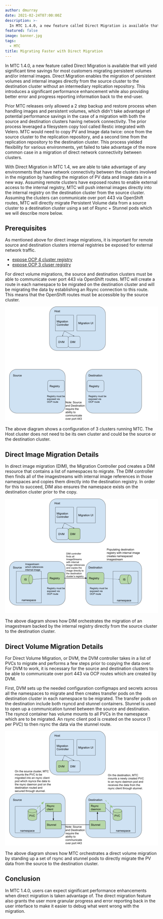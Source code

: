 ```yaml
---
author: dmurray
date: 2021-02-24T07:00:00Z
description: >-
  In MTC 1.4.0, a new feature called Direct Migration is available that will yield significant time savings for most customers migrating persistent volumes and/or internal images.
featured: false
image: banner.jpg
tags:
  - MTC
title: Migrating Faster with Direct Migration
---
```


In MTC 1.4.0, a new feature called Direct Migration is available that will yield significant time savings for most customers migrating persistent volumes and/or internal images. Direct Migration enables the migration of persistent volumes and internal images directly from the source cluster to the destination cluster without an intermediary replication repository. This introduces a significant performance enhancement while also providing better error and progress reporting information back to the end-user.

Prior MTC releases only allowed a 2 step backup and restore process when handling images and persistent volumes, which didn't take advantage of potential performance savings in the case of a migration with both the source and destination clusters having network connectivity. The prior process leveraged a filesystem copy tool called Restic integrated with Velero. MTC would need to copy PV and Image data twice: once from the source cluster to the replication repository, and a second time from the replication repository to the destination cluster. This process yielded flexibility for various environments, yet failed to take advantage of the more common case in a migration of direct network connectivity between clusters.

With Direct Migration in MTC 1.4, we are able to take advantage of any environments that have network connectivity between the clusters involved in the migration by handling the migration of PV data and Image data in a new way. Assuming remote clusters have exposed routes to enable external access to the internal registry, MTC will push internal images directly into the internal registry on the destination cluster from the source cluster. Assuming the clusters can communicate over port 443 via OpenShift routes, MTC will directly migrate Persistent Volume data from a source cluster to a destination cluster using a set of Rsync + Stunnel pods which we will describe more below.

## Prerequisites

As mentioned above for direct image migrations, it is important for remote source and destination clusters internal registries be exposed for external network traffic.

- [expose OCP 4 cluster registry](https://docs.openshift.com/container-platform/4.6/registry/securing-exposing-registry.html)
- [expose OCP 3 cluser registry](https://docs.openshift.com/container-platform/3.11/install_config/registry/securing_and_exposing_registry.html)

For direct volume migrations, the source and destination clusters must be able to communicate over port 443 via OpenShift routes. MTC will create a route in each namespace to be migrated on the destination cluster and will be migrating the data by establishing an Rsync connection to this route. This means that the OpenShift routes must be accessible by the source cluster.

![Configuration of 3 clusters running MTC](mtc-cluster.png)

The above diagram shows a configuration of 3 clusters running MTC. The Host cluster does not need to be its own cluster and could be the source or the destination cluster.

## Direct Image Migration Details

In direct image migration (DIM), the Migration Controller pod creates a DIM resource that contains a list of namespaces to migrate. The DIM controller then finds all of the imagestreams with internal image references in those namespaces and copies them directly into the destination registry. In order for this to succeed, DIM also ensures the namespace exists on the destination cluster prior to the copy.

![Clusters using DIM for migration](dim.png)

The above diagram shows how DIM orchestrates the migration of an imagestream backed by the internal registry directly from the source cluster to the destination cluster.

## Direct Volume Migration Details

For Direct Volume Migration, or DVM, the DVM controller takes in a list of PVCs to migrate and performs a few steps prior to copying the data over. For DVM to work, it is necessary for the source and destination clusters to be able to communicate over port 443 via OCP routes which are created by DVM.

First, DVM sets up the needed configuration configmaps and secrets across all the namespaces to migrate and then creates transfer pods on the destination cluster in each namespace to be migrated. The transfer pods on the destination include both rsyncd and stunnel containers. Stunnel is used to open up a communication tunnel between the source and destination. The rsyncd container has volume mounts to all PVCs in the namespace which are to be migrated. An rsync client pod is created on the source (1 per PVC) to then rsync the data via the stunnel route.

![MTC orchestrating a direct migration](migrating.png)

The above diagram shows how MTC orchestrates a direct volume migration by standing up a set of rsync and stunnel pods to directly migrate the PV data from the source to the destination cluster.

## Conclusion

In MTC 1.4.0, users can expect significant performance enhancements when direct migration is taken advantage of. The direct migration feature also grants the user more granular progress and error reporting back in the user interface to make it easier to debug what went wrong with the migration.
